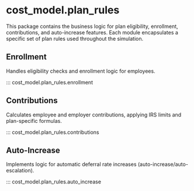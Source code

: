 # cost_model.plan_rules

This package contains the business logic for plan eligibility, enrollment, contributions, and auto-increase features. Each module encapsulates a specific set of plan rules used throughout the simulation.

## Enrollment
Handles eligibility checks and enrollment logic for employees.

::: cost_model.plan_rules.enrollment

## Contributions
Calculates employee and employer contributions, applying IRS limits and plan-specific formulas.

::: cost_model.plan_rules.contributions

## Auto-Increase
Implements logic for automatic deferral rate increases (auto-increase/auto-escalation).

::: cost_model.plan_rules.auto_increase
